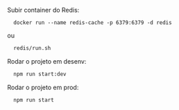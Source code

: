 Subir container do Redis:
```docker
  docker run --name redis-cache -p 6379:6379 -d redis
```
ou
```cmd
  redis/run.sh
```

Rodar o projeto em desenv:
```cmd
  npm run start:dev
```

Rodar o projeto em prod:
```cmd
  npm run start
```